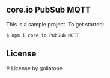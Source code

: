 ## core.io PubSub MQTT



This is a sample project. To get started:
```
$ npm i core.io PubSub MQTT
```

## License
® License  by goliatone
